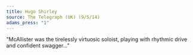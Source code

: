 ```yaml
---
title: Hugo Shirley
source: The Telegraph (UK) (9/5/14)
adams_press: "1"
---
```

"McAllister was the tirelessly virtuosic soloist, playing with rhythmic drive and confident swagger…"